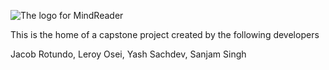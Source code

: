 ![The logo for MindReader]([http://url/to/img.png](https://github.com/dire64/mindreader/blob/main/images/logo.png))

This is the home of a capstone project created by the following developers

Jacob Rotundo,
Leroy Osei,
Yash Sachdev,
Sanjam Singh
